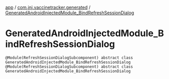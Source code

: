 [app](../../index.md) / [com.jnj.vaccinetracker.generated](../index.md) / [GeneratedAndroidInjectedModule_BindRefreshSessionDialog](./index.md)

# GeneratedAndroidInjectedModule_BindRefreshSessionDialog

`@Module(RefreshSessionDialogSubcomponent) abstract class GeneratedAndroidInjectedModule_BindRefreshSessionDialog`
`@Module(RefreshSessionDialogSubcomponent) abstract class GeneratedAndroidInjectedModule_BindRefreshSessionDialog`